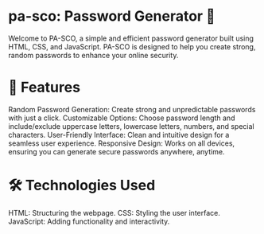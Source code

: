 # pa-sco: Password Generator 🔐

Welcome to PA-SCO, a simple and efficient password generator built using HTML, CSS, and JavaScript. PA-SCO is designed to help you create strong, random passwords to enhance your online security.

# 🌟 Features
Random Password Generation: Create strong and unpredictable passwords with just a click.
Customizable Options: Choose password length and include/exclude uppercase letters, lowercase letters, numbers, and special characters.
User-Friendly Interface: Clean and intuitive design for a seamless user experience.
Responsive Design: Works on all devices, ensuring you can generate secure passwords anywhere, anytime.

# 🛠️ Technologies Used
HTML: Structuring the webpage.
CSS: Styling the user interface.
JavaScript: Adding functionality and interactivity.
